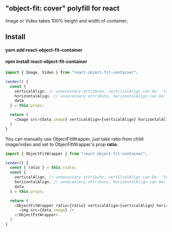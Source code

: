 ## "object-fit: cover" polyfill for react

Image or Video takes 100% height and width of container;

## Install

#### yarn add react-object-fit-container 
#### npm install react-object-fit-container

```javascript
import { Image, Video } from "react-object-fit-container";

render() {
  const { 
    verticalAlign, // unnecessary attribute, vertilcalAlign can be: 'top' or 'bottom', default is 'center'
    horizontalAlign, // unnecessary attribute, horizontalAlign can be: 'left' or 'right', default is 'center'
    data 
  } = this.props; 

  return (
    <Image src={data.image} verticalAlign={verticalAlign} horizontalAlign={horizontalAlign}/>
  )
}
```

You can manually use ObjectFitWrapper, just take ratio from child image/video and set to ObjecFitWrapper's prop <b>ratio</b>:

```javascript
import { ObjectFitWrapper } from "react-object-fit-container";

render() {
  const { ratio } = this.state; 
  const { 
    verticalAlign, // unnecessary attribute, vertilcalAlign can be: 'top' or 'bottom', default is 'center'
    horizontalAlign, // unnecessary attribute, horizontalAlign can be: 'left' or 'right', default is 'center'
    data 
  } = this.props; 

  return (
    <ObjectFitWrapper ratio={ratio} verticalAlign={verticalAlign} horizontalAlign={horizontalAlign}>
      <img src={data.image} />
    </ObjectFitWrapper>
  )
}
```
